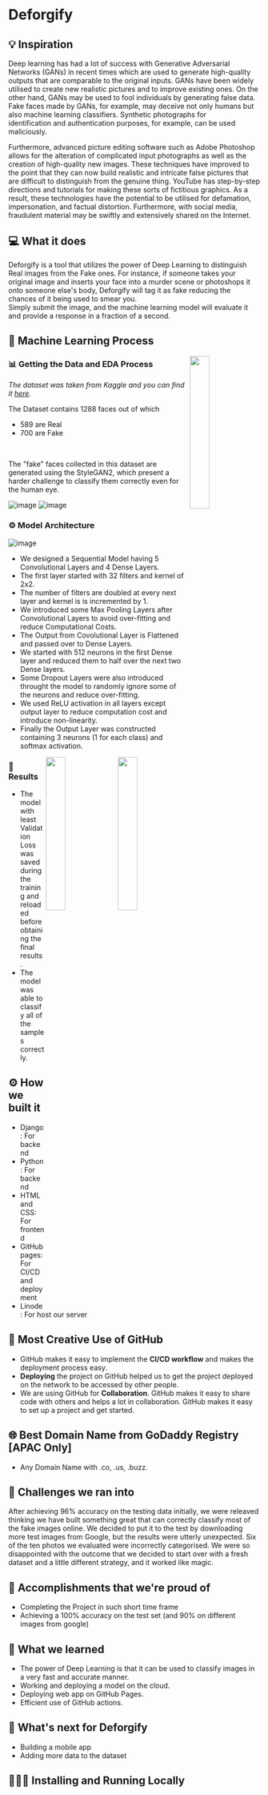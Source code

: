 # Deforgify

## 💡 Inspiration

Deep learning has had a lot of success with Generative Adversarial Networks (GANs) in recent times which are used to generate high-quality outputs that are comparable to the original inputs. GANs have been widely utilised to create new realistic pictures and to improve existing ones. On the other hand, GANs may be used to fool individuals by generating false data. Fake faces made by GANs, for example, may deceive not only humans but also machine learning classifiers. Synthetic photographs for identification and authentication purposes, for example, can be used maliciously.

Furthermore, advanced picture editing software such as Adobe Photoshop allows for the alteration of complicated input photographs as well as the creation of high-quality new images. These techniques have improved to the point that they can now build realistic and intricate false pictures that are difficult to distinguish from the genuine thing. YouTube has step-by-step directions and tutorials for making these sorts of fictitious graphics. As a result, these technologies have the potential to be utilised for defamation, impersonation, and factual distortion. Furthermore, with social media, fraudulent material may be swiftly and extensively shared on the Internet.

## 💻 What it does

Deforgify is a tool that utilizes the power of Deep Learning to distinguish Real images from the Fake ones. For instance, if someone takes your original image and inserts your face into a murder scene or photoshops it onto someone else's body, Deforgify will tag it as fake reducing the chances of it being used to smear you. <br>
Simply submit the image, and the machine learning model will evaluate it and provide a response in a fraction of a second.

## 🤖 Machine Learning Process

<img src="https://user-images.githubusercontent.com/54859521/156918096-1516ea9b-59c4-4ab6-a774-d6e660d76a84.png" align="right"  width="28%"/>
<h3> 📊 Getting the Data and EDA Process </h3>

_The dataset was taken from Kaggle and you can find it [here](https://www.kaggle.com/hamzaboulahia/hardfakevsrealfaces)._ <br>

The Dataset contains 1288 faces out of which

- 589 are Real
- 700 are Fake

<br>

The "fake" faces collected in this dataset are generated using the StyleGAN2, which present a harder challenge to classify them correctly even for the human eye.

![image](https://user-images.githubusercontent.com/54859521/156918357-a2c60191-24f4-4bf1-a054-fb005f397968.png)
![image](https://user-images.githubusercontent.com/54859521/156918366-6a5e35e5-7f09-4784-978a-7e7db51649a1.png)

### ⚙️ Model Architecture

![image](https://user-images.githubusercontent.com/54859521/156918839-2a2f7296-5a9b-4700-8c60-e46b5edf4e87.png)

- We designed a Sequential Model having 5 Convolutional Layers and 4 Dense Layers.
- The first layer started with 32 filters and kernel of 2x2.
- The number of filters are doubled at every next layer and kernel is is incremented by 1.
- We introduced some Max Pooling Layers after Convolutional Layers to avoid over-fitting and reduce Computational Costs.
- The Output from Covolutional Layer is Flattened and passed over to Dense Layers.
- We started with 512 neurons in the first Dense layer and reduced them to half over the next two Dense layers.
- Some Dropout Layers were also introduced throught the model to randomly ignore some of the neurons and reduce over-fitting.
- We used ReLU activation in all layers except output layer to reduce computation cost and introduce non-linearity.
- Finally the Output Layer was constructed containing 3 neurons (1 for each class) and softmax activation.

<img src="https://user-images.githubusercontent.com/54859521/156919341-7d25c3f3-122c-4560-9e3f-74021ffe76ba.png" align="right"  width="28%"/>
<img src="https://user-images.githubusercontent.com/54859521/156919363-6159ab82-7220-45ea-b181-9b70f3568ef0.png" align="right"  width="28%"/>

### 🤩 Results

- The model with least Validation Loss was saved during the training and reloaded before obtaining the final results.
- The model was able to classify all of the samples correctly.

## ⚙️ How we built it

- Django: For backend
- Python: For backend
- HTML and CSS: For frontend
- GitHub pages: For CI/CD and deployment
- Linode: For host our server

## 🤝 Most Creative Use of GitHub

- GitHub makes it easy to implement the **CI/CD workflow** and makes the deployment process easy.
- **Deploying** the project on GitHub helped us to get the project deployed on the network to be accessed by other people.
- We are using GitHub for **Collaboration**. GitHub makes it easy to share code with others and helps a lot in collaboration. GitHub makes it easy to set up a project and get started.

## 🌐 Best Domain Name from GoDaddy Registry [APAC Only]

- Any Domain Name with .co, .us, .buzz.

## 🧠 Challenges we ran into

After achieving 96% accuracy on the testing data initially, we were releaved thinking we have built something great that can correctly classify most of the fake images online. We decided to put it to the test by downloading more test images from Google, but the results were utterly unexpected. Six of the ten photos we evaluated were incorrectly categorised. We were so disappointed with the outcome that we decided to start over with a fresh dataset and a little different strategy, and it worked like magic.

## 🏅 Accomplishments that we're proud of

- Completing the Project in such short time frame
- Achieving a 100% accuracy on the test set (and 90% on different images from google)

## 📖 What we learned

- The power of Deep Learning is that it can be used to classify images in a very fast and accurate manner.
- Working and deploying a model on the cloud.
- Deploying web app on GitHub Pages.
- Efficient use of GitHub actions.

## 🚀 What's next for Deforgify

- Building a mobile app
- Adding more data to the dataset

## 🏃🏻‍♂️ Installing and Running Locally
